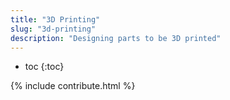 ```yaml
---
title: "3D Printing"
slug: "3d-printing"
description: "Designing parts to be 3D printed"
---
```


* toc
{:toc}

{% include contribute.html %}
